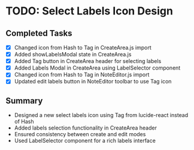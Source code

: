 # TODO: Select Labels Icon Design

## Completed Tasks
- [x] Changed icon from Hash to Tag in CreateArea.js import
- [x] Added showLabelsModal state in CreateArea.js
- [x] Added Tag button in CreateArea header for selecting labels
- [x] Added Labels Modal in CreateArea using LabelSelector component
- [x] Changed icon from Hash to Tag in NoteEditor.js import
- [x] Updated edit labels button in NoteEditor toolbar to use Tag icon

## Summary
- Designed a new select labels icon using Tag from lucide-react instead of Hash
- Added labels selection functionality in CreateArea header
- Ensured consistency between create and edit modes
- Used LabelSelector component for a rich labels interface
